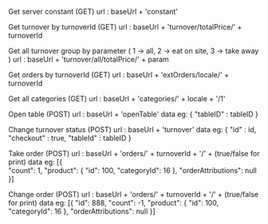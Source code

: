 Get server constant (GET)
url : baseUrl + 'constant'

Get turnover by turnoverId (GET)
url : baseUrl + 'turnover/totalPrice/'  + turnoverId

Get all turnover group by parameter ( 1 -> all, 2 -> eat on site, 3 -> take away )
url : baseUrl + 'turnover/all/totalPrice/' + param

Get orders by turnoverId (GET)
url : baseUrl + 'extOrders/locale/' + turnoverId

Get all categories (GET)
url : baseUrl + 'categories/' + locale + '/1'

Open table (POST)
url : baseUrl + 'openTable'
data eg: { "tableID" : tableID }

Change turnover status (POST)
url : baseUrl + 'turnover'
data eg: { "id" : id, "checkout" : true, "tableId" : tableID }


Take order (POST)
url : baseUrl + 'orders/' + turnoverId + '/' + (true/false for print)
data eg:
[{  
	"count": 1,
	"product": {
		"id": 100,
		"categoryId": 16
	},
	"orderAttributions": null
}]

Change order (POST)
url : baseUrl + 'orders/' + turnoverId + '/' + (true/false for print)
data eg:
[{
    "id": 888,
	"count": -1,
	"product": {
		"id": 100,
		"categoryId": 16
	},
	"orderAttributions": null
}]

